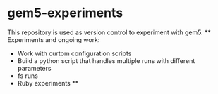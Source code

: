 # gem5-experiments
This repository is used as version control to experiment with gem5. 
**
Experiments and ongoing work:
- Work with curtom configuration scripts
- Build a python script that handles multiple runs with different parameters
- fs runs
- Ruby experiments
** 
